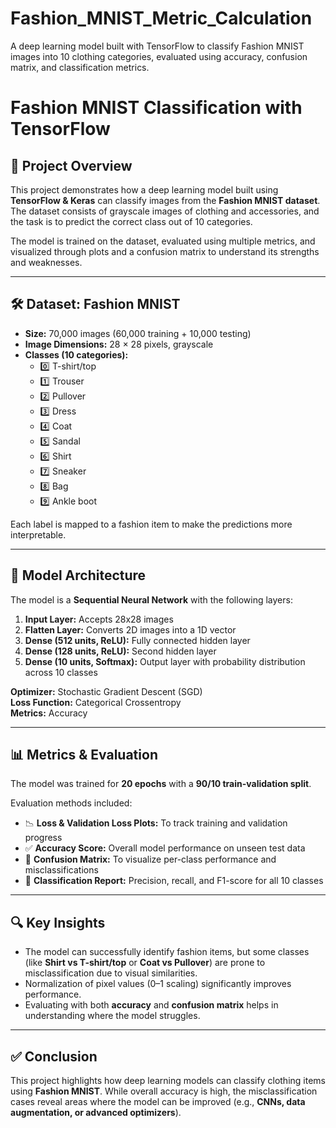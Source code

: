 # Fashion_MNIST_Metric_Calculation
A deep learning model built with TensorFlow to classify Fashion MNIST images into 10 clothing categories, evaluated using accuracy, confusion matrix, and classification metrics.

# Fashion MNIST Classification with TensorFlow  

## 📌 Project Overview  
This project demonstrates how a deep learning model built using **TensorFlow & Keras** can classify images from the **Fashion MNIST dataset**. The dataset consists of grayscale images of clothing and accessories, and the task is to predict the correct class out of 10 categories.  

The model is trained on the dataset, evaluated using multiple metrics, and visualized through plots and a confusion matrix to understand its strengths and weaknesses.  

---

## 🛠 Dataset: Fashion MNIST  
- **Size:** 70,000 images (60,000 training + 10,000 testing)  
- **Image Dimensions:** 28 × 28 pixels, grayscale  
- **Classes (10 categories):**  
  - 0️⃣ T-shirt/top  
  - 1️⃣ Trouser  
  - 2️⃣ Pullover  
  - 3️⃣ Dress  
  - 4️⃣ Coat  
  - 5️⃣ Sandal  
  - 6️⃣ Shirt  
  - 7️⃣ Sneaker  
  - 8️⃣ Bag  
  - 9️⃣ Ankle boot  

Each label is mapped to a fashion item to make the predictions more interpretable.  

---

## 🧠 Model Architecture  
The model is a **Sequential Neural Network** with the following layers:  

1. **Input Layer:** Accepts 28x28 images  
2. **Flatten Layer:** Converts 2D images into a 1D vector  
3. **Dense (512 units, ReLU):** Fully connected hidden layer  
4. **Dense (128 units, ReLU):** Second hidden layer  
5. **Dense (10 units, Softmax):** Output layer with probability distribution across 10 classes  

**Optimizer:** Stochastic Gradient Descent (SGD)  
**Loss Function:** Categorical Crossentropy  
**Metrics:** Accuracy  

---

## 📊 Metrics & Evaluation  
The model was trained for **20 epochs** with a **90/10 train-validation split**.  

Evaluation methods included:  
- 📉 **Loss & Validation Loss Plots:** To track training and validation progress  
- ✅ **Accuracy Score:** Overall model performance on unseen test data  
- 🔢 **Confusion Matrix:** To visualize per-class performance and misclassifications  
- 📑 **Classification Report:** Precision, recall, and F1-score for all 10 classes  

---

## 🔍 Key Insights  
- The model can successfully identify fashion items, but some classes (like **Shirt vs T-shirt/top** or **Coat vs Pullover**) are prone to misclassification due to visual similarities.  
- Normalization of pixel values (0–1 scaling) significantly improves performance.  
- Evaluating with both **accuracy** and **confusion matrix** helps in understanding where the model struggles.  

---

## ✅ Conclusion  
This project highlights how deep learning models can classify clothing items using **Fashion MNIST**. While overall accuracy is high, the misclassification cases reveal areas where the model can be improved (e.g., **CNNs, data augmentation, or advanced optimizers**).  

